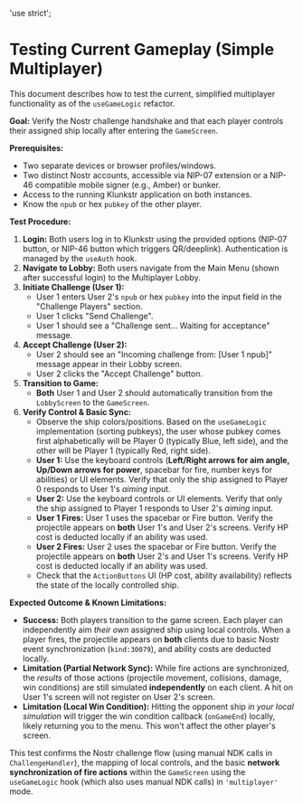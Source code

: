 'use strict';
# Testing Current Gameplay (Simple Multiplayer)

This document describes how to test the current, simplified multiplayer functionality as of the `useGameLogic` refactor.

**Goal:** Verify the Nostr challenge handshake and that each player controls their assigned ship locally after entering the `GameScreen`.

**Prerequisites:**

*   Two separate devices or browser profiles/windows.
*   Two distinct Nostr accounts, accessible via NIP-07 extension or a NIP-46 compatible mobile signer (e.g., Amber) or bunker.
*   Access to the running Klunkstr application on both instances.
*   Know the `npub` or hex `pubkey` of the other player.

**Test Procedure:**

1.  **Login:** Both users log in to Klunkstr using the provided options (NIP-07 button, or NIP-46 button which triggers QR/deeplink). Authentication is managed by the `useAuth` hook.
2.  **Navigate to Lobby:** Both users navigate from the Main Menu (shown after successful login) to the Multiplayer Lobby.
3.  **Initiate Challenge (User 1):**
    *   User 1 enters User 2's `npub` or hex `pubkey` into the input field in the "Challenge Players" section.
    *   User 1 clicks "Send Challenge".
    *   User 1 should see a "Challenge sent... Waiting for acceptance" message.
4.  **Accept Challenge (User 2):**
    *   User 2 should see an "Incoming challenge from: [User 1 npub]" message appear in their Lobby screen.
    *   User 2 clicks the "Accept Challenge" button.
5.  **Transition to Game:**
    *   **Both** User 1 and User 2 should automatically transition from the `LobbyScreen` to the `GameScreen`.
6.  **Verify Control & Basic Sync:**
    *   Observe the ship colors/positions. Based on the `useGameLogic` implementation (sorting pubkeys), the user whose pubkey comes first alphabetically will be Player 0 (typically Blue, left side), and the other will be Player 1 (typically Red, right side).
    *   **User 1:** Use the keyboard controls (**Left/Right arrows for aim angle, Up/Down arrows for power**, spacebar for fire, number keys for abilities) or UI elements. Verify that only the ship assigned to Player 0 responds to User 1's *aiming* input.
    *   **User 2:** Use the keyboard controls or UI elements. Verify that only the ship assigned to Player 1 responds to User 2's *aiming* input.
    *   **User 1 Fires:** User 1 uses the spacebar or Fire button. Verify the projectile appears on **both** User 1's and User 2's screens. Verify HP cost is deducted locally if an ability was used.
    *   **User 2 Fires:** User 2 uses the spacebar or Fire button. Verify the projectile appears on **both** User 2's and User 1's screens. Verify HP cost is deducted locally if an ability was used.
    *   Check that the `ActionButtons` UI (HP cost, ability availability) reflects the state of the locally controlled ship.

**Expected Outcome & Known Limitations:**

*   **Success:** Both players transition to the game screen. Each player can independently aim *their own* assigned ship using local controls. When a player fires, the projectile appears on **both** clients due to basic Nostr event synchronization (`kind:30079`), and ability costs are deducted locally.
*   **Limitation (Partial Network Sync):** While fire actions are synchronized, the *results* of those actions (projectile movement, collisions, damage, win conditions) are still simulated **independently** on each client. A hit on User 1's screen will not register on User 2's screen.
*   **Limitation (Local Win Condition):** Hitting the opponent ship *in your local simulation* will trigger the win condition callback (`onGameEnd`) locally, likely returning you to the menu. This won't affect the other player's screen.

This test confirms the Nostr challenge flow (using manual NDK calls in `ChallengeHandler`), the mapping of local controls, and the basic **network synchronization of fire actions** within the `GameScreen` using the `useGameLogic` hook (which also uses manual NDK calls) in `'multiplayer'` mode.
